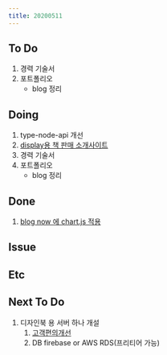 ```yaml
---
title: 20200511
---
```


## To Do

1. 경력 기술서
2. 포트폴리오
   - blog 정리

## Doing

1. type-node-api 개선
2. [display용 책 판매 소개사이트](https://www.notion.so/664d830ecbd64cfd92ec8d22efa725fa)
3. 경력 기술서
4. 포트폴리오
   - blog 정리

## Done

1. [blog now 에 chart.js 적용](https://www.notion.so/Chart-js-a98d2ef1967f468a8a8432aa9904164e)

## Issue

## Etc

## Next To Do

1. 디자인북 용 서버 하나 개설
   1. [ 고객편의개선 ](https://www.notion.so/ec91e42cfe2a40da8c1f01f5d3c83c4a)
   2. DB firebase or AWS RDS(프리티어 가능)
